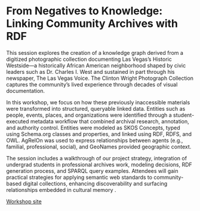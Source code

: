 # From Negatives to Knowledge: Linking Community Archives with RDF
<p>This session explores the creation of a knowledge graph derived from a digitized photographic collection documenting Las Vegas’s Historic Westside—a historically African American neighborhood shaped by civic leaders such as Dr. Charles I. West and sustained in part through his newspaper, The Las Vegas Voice. The Clinton Wright Photograph Collection captures the community’s lived experience through decades of visual documentation.</p>

<p>In this workshop, we focus on how these previously inaccessible materials were transformed into structured, queryable linked data. Entities such as people, events, places, and organizations were identified through a student-executed metadata workflow that combined archival research, annotation, and authority control. Entities were modeled as SKOS Concepts, typed using Schema.org classes and properties, and linked using RDF, RDFS, and OWL. AgRelOn was used to express relationships between agents (e.g., familial, professional, social), and GeoNames provided geographic context.</p>

<p>The session includes a walkthrough of our project strategy, integration of undergrad students in professional archives work, modeling decisions, RDF generation process, and SPARQL query examples. Attendees will gain practical strategies for applying semantic web standards to community-based digital collections, enhancing discoverability and surfacing relationships embedded in cultural memory
.</p>

[Workshop site](https://darnellemelvin.github.io/from-negatives-to-knowledge/)
